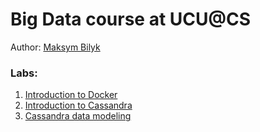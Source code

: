 # Big Data course at UCU@CS

Author: [Maksym Bilyk](https://github.com/mak9su4roi)

### Labs:
1. [Introduction to Docker](/l_01_intro_to_docker/README.md)
2. [Introduction to Cassandra](/l_02_intro_to_cassandra/README.md)
3. [Cassandra data modeling](/l_03_cassandra_data_modeling/README.md)
